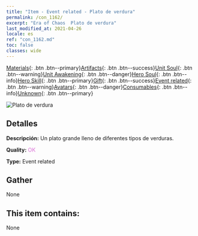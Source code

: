 ```yaml
---
title: "Item - Event related - Plato de verdura"
permalink: /con_1162/
excerpt: "Era of Chaos  Plato de verdura"
last_modified_at: 2021-04-26
locale: es
ref: "con_1162.md"
toc: false
classes: wide
---
```

 [Materials](/ItemsES/){: .btn .btn--primary}[Artifacts](/ItemsES/Artifacts/){: .btn .btn--success}[Unit Soul](/ItemsES/UnitSoul/){: .btn .btn--warning}[Unit Awakening](/ItemsES/UnitAwakening/){: .btn .btn--danger}[Hero Soul](/ItemsES/HeroSoul/){: .btn .btn--info}[Hero Skill](/ItemsES/HeroSkill/){: .btn .btn--primary}[Gift](/ItemsES/Gift/){: .btn .btn--success}[Event related](/ItemsES/Events/){: .btn .btn--warning}[Avatars](/ItemsES/Avatars/){: .btn .btn--danger}[Consumables](/ItemsES/Consumables/){: .btn .btn--info}[Unknown](/ItemsES/Unknown/){: .btn .btn--primary}

 ![Plato de verdura](/images/t/i_8150012.png)

## Detalles
 **Descripción:** Un plato grande lleno de diferentes tipos de verduras.

 **Quality:** <span style="color: #DA70D6">OK</span>

 **Type:** Event related

## Gather

  None

## This item contains:

  None

